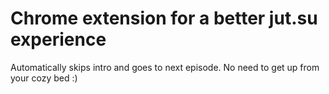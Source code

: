 # Chrome extension for a better jut.su experience

Automatically skips intro and goes to next episode. No need to get up from your cozy bed :)